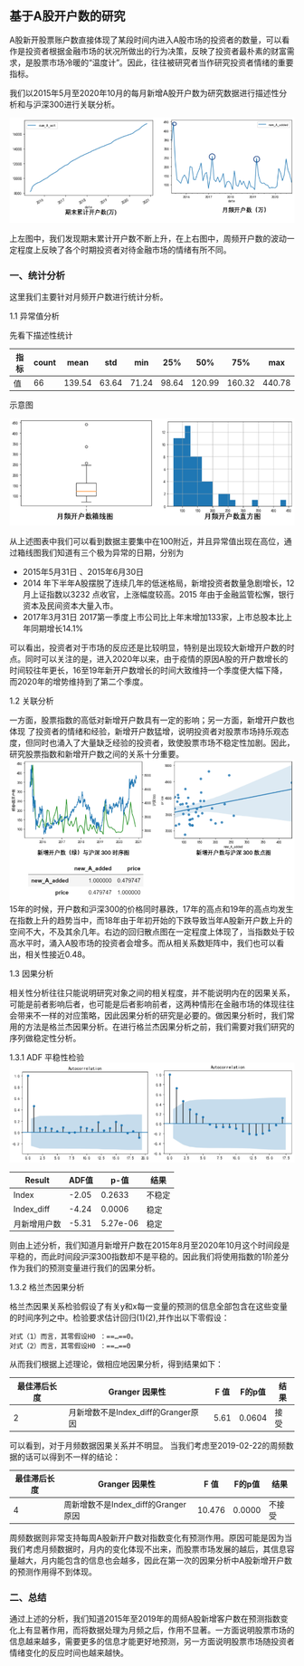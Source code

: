 ## **基于A股开户数的研究**

A股新开股票账户数直接体现了某段时间内进入A股市场的投资者的数量，可以看作是投资者根据金融市场的状况所做出的行为决策，反映了投资者最朴素的财富需求，是股票市场冷暖的“温度计”。因此，往往被研究者当作研究投资者情绪的重要指标。

我们以2015年5月至2020年10月的每月新增A股开户数为研究数据进行描述性分析和与沪深300进行关联分析。


![avatar](picture/1.png)

上左图中，我们发现期末累计开户数不断上升，在上右图中，周频开户数的波动一定程度上反映了各个时期投资者对待金融市场的情绪有所不同。

### **一、统计分析**

这里我们主要针对月频开户数进行统计分析。

1.1 异常值分析

先看下描述性统计


指标|count|mean |std| min|25%|50%|75%|max	  |
---|---|---|---|---|---|---|---|---|
值|66|139.54|63.64|71.24|98.64|120.99|160.32|440.78

示意图

![avatar](picture/2.png)

从上述图表中我们可以看到数据主要集中在100附近，并且异常值出现在高位，通过箱线图我们知道有三个极为异常的日期，分别为

- 2015年5月31日 、2015年6月30日  
- 2014 年下半年A股摆脱了连续几年的低迷格局，新增投资者数量急剧增长，12 月上证指数以3232 点收官，上涨幅度较高。2015 年由于金融监管松懈，银行资本及民间资本大量入市。
- 2017年3月31日 2017第一季度上市公司比上年末增加133家，上市总股本比上年同期增长14.1%

可以看出，投资者对于市场的反应还是比较明显，特别是出现较大新增开户数的时点。同时可以关注的是，进入2020年以来，由于疫情的原因A股的开户数增长的时间较往年更长，16至19年新开户数增长的时间大致维持一个季度便大幅下降，而2020年的增势维持到了第二个季度。

1.2 关联分析

一方面，股票指数的高低对新增开户数具有一定的影响；另一方面，新增开户数也体现
了投资者的情绪和经验，新增开户数猛增，说明投资者对股票市场持乐观态度，但同时也涌入了大量缺乏经验的投资者，致使股票市场不稳定性加剧。因此，研究股票指数和新增开户数之间的关系十分重要。
![avatar](picture/3.png)
15年的时候，开户数和沪深300的价格同时暴跌，17年的高点和19年的高点均发生在指数上升的趋势当中，而18年由于年初开始的下跌导致当年A股新开户数上升的空间不大，不及其余几年。右边的回归散点图在一定程度上体现了，当指数处于较高水平时，涌入A股市场的投资者会增多。而从相关系数矩阵中，我们也可以看出，相关性接近0.48。
	
1.3 因果分析

相关性分析往往只能说明研究对象之间的相关程度，并不能说明内在的因果关系，可能是前者影响后者，也可能是后者影响前者，这两种情形在金融市场的体现往往会带来不一样的对应策略，因此因果分析的研究是必要的。做因果分析时，我们常用的方法是格兰杰因果分析。在进行格兰杰因果分析之前，我们需要对我们研究的序列做稳定性分析。


1.3.1 ADF 平稳性检验
![avatar](picture/4.png)	

|Result |ADF值|p-值|结果|
|---|---|---|---|
|Index|-2.05|0.2633	|不稳定|
|Index_diff|-4.24|0.0006	|稳定|
|月新增用户数|-5.31| 5.27e-06 |稳定|

则由上述分析，我们知道月新增开户数在2015年8月至2020年10月这个时间段是平稳的，而此时间段沪深300指数却不是平稳的。因此我们将使用指数的1阶差分作为我们的预测变量进行我们的因果分析。

1.3.2 格兰杰因果分析

格兰杰因果关系检验假设了有关y和x每一变量的预测的信息全部包含在这些变量的时间序列之中。检验要求估计回归(1)(2),并作出以下零假设：

    对式（1）而言，其零假设H0 ：==…==0。
    对式（2）而言，其零假设H0 ：==…==0
从而我们根据上述理论，做相应地因果分析，得到结果如下：


|最佳滞后长度|Granger 因果性|F 值|F的p值|结果|
|---|---|---|---|---|
|2|月新增数不是Index_diff的Granger原因|5.61|0.0604|接受|

可以看到，对于月频数据因果关系并不明显。
当我们考虑至2019-02-22的周频数据的话可以得到不一样的结论：

|最佳滞后长度	|Granger 因果性	|F 值	|F的p值|	结果
|---|---|---|---|---|
|4|	周新增数不是Index_diff的Granger原因|	10.476|	0.0000|	不接受|

周频数据则非常支持每周A股新开户数对指数变化有预测作用。原因可能是因为当我们考虑月频数据时，月内的变化体现不出来，而股票市场发展的越后，其信息容量越大，月内能包含的信息也会越多，因此在第一次的因果分析中A股新增开户数的预测作用得不到体现。

### **二、总结**


通过上述的分析，我们知道2015年至2019年的周频A股新增客户数在预测指数变化上有显著作用，而将数据处理为月频之后，作用不显著。一方面说明股票市场的信息越来越多，需要更多的信息才能更好地预测，另一方面说明股票市场随投资者情绪变化的反应时间也越来越快。